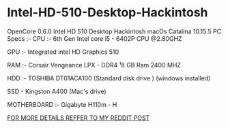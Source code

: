 # Intel-HD-510-Desktop-Hackintosh
OpenCore 0.6.0 Intel HD 510 Desktop Hackintosh 
macOs Catalina 10.15.5
PC Specs :-
CPU :- 6th Gen Intel core i5 - 6402P CPU @2.80GHZ

GPU :- Integrated intel HD Graphics 510

RAM :- Corsair Vengeance LPX - DDR4 ¹8 GB Ram 2400 MHZ

HDD :- TOSHIBA DT01ACA100 (Standard disk drive ) (windows installed)

SSD - Kingston A400 (Mac's drive)

MOTHERBOARD :- Gigabyte H110m - H

[FOR MORE DETAILS REFFER TO MY REDDIT POST](https://www.reddit.com/r/hackintosh/comments/io4i3w/open_core_060_macos_catalina_10155_final_take_on/?utm_source=share&utm_medium=web2x&context=3) 

